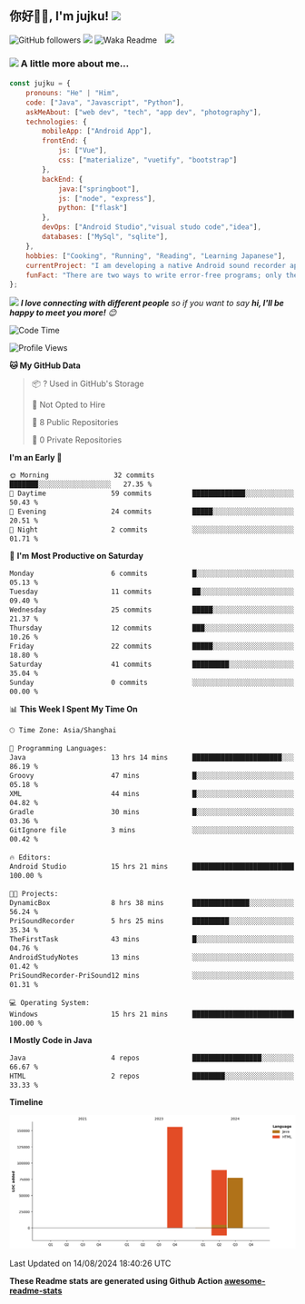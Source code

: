 <h2>你好🙏🏻, I'm jujku! <img src="https://media.giphy.com/media/12oufCB0MyZ1Go/giphy.gif" width="50"></h2>
<img align='right' src="https://media.giphy.com/media/M9gbBd9nbDrOTu1Mqx/giphy.gif" width="230">

![GitHub followers](https://img.shields.io/github/followers/jujku?label=Follow&style=social)
![](https://visitor-badge.glitch.me/badge?page_id=anmol098.anmol098)
![Waka Readme](https://github.com/anmol098/anmol098/workflows/Waka%20Readme/badge.svg)

### <img src="https://media.giphy.com/media/VgCDAzcKvsR6OM0uWg/giphy.gif" width="50"> A little more about me...  

```javascript
const jujku = {
    pronouns: "He" | "Him",
    code: ["Java", "Javascript", "Python"],
    askMeAbout: ["web dev", "tech", "app dev", "photography"],
    technologies: {
        mobileApp: ["Android App"],
        frontEnd: {
            js: ["Vue"],
            css: ["materialize", "vuetify", "bootstrap"]
        },
        backEnd: {
            java:["springboot"],
            js: ["node", "express"],
            python: ["flask"]
        },
        devOps: ["Android Studio","visual studo code","idea"],
        databases: ["MySql", "sqlite"],
    },
    hobbies: ["Cooking", "Running", "Reading", "Learning Japanese"],
    currentProject: "I am developing a native Android sound recorder application.",
    funFact: "There are two ways to write error-free programs; only the third one works"
};
```

<img src="https://media.giphy.com/media/LnQjpWaON8nhr21vNW/giphy.gif" width="60"> <em><b>I love connecting with different people</b> so if you want to say <b>hi, I'll be happy to meet you more!</b> 😊</em>


<!--START_SECTION:waka-->
![Code Time](http://img.shields.io/badge/Code%20Time-73%20hrs%2015%20mins-blue)

![Profile Views](http://img.shields.io/badge/Profile%20Views-80-blue)

**🐱 My GitHub Data** 

> 📦 ? Used in GitHub's Storage 
 > 
> 🚫 Not Opted to Hire
 > 
> 📜 8 Public Repositories 
 > 
> 🔑 0 Private Repositories 
 > 
**I'm an Early 🐤** 

```text
🌞 Morning                32 commits          ███████░░░░░░░░░░░░░░░░░░   27.35 % 
🌆 Daytime                59 commits          █████████████░░░░░░░░░░░░   50.43 % 
🌃 Evening                24 commits          █████░░░░░░░░░░░░░░░░░░░░   20.51 % 
🌙 Night                  2 commits           ░░░░░░░░░░░░░░░░░░░░░░░░░   01.71 % 
```
📅 **I'm Most Productive on Saturday** 

```text
Monday                   6 commits           █░░░░░░░░░░░░░░░░░░░░░░░░   05.13 % 
Tuesday                  11 commits          ██░░░░░░░░░░░░░░░░░░░░░░░   09.40 % 
Wednesday                25 commits          █████░░░░░░░░░░░░░░░░░░░░   21.37 % 
Thursday                 12 commits          ███░░░░░░░░░░░░░░░░░░░░░░   10.26 % 
Friday                   22 commits          █████░░░░░░░░░░░░░░░░░░░░   18.80 % 
Saturday                 41 commits          █████████░░░░░░░░░░░░░░░░   35.04 % 
Sunday                   0 commits           ░░░░░░░░░░░░░░░░░░░░░░░░░   00.00 % 
```


📊 **This Week I Spent My Time On** 

```text
🕑︎ Time Zone: Asia/Shanghai

💬 Programming Languages: 
Java                     13 hrs 14 mins      ██████████████████████░░░   86.19 % 
Groovy                   47 mins             █░░░░░░░░░░░░░░░░░░░░░░░░   05.18 % 
XML                      44 mins             █░░░░░░░░░░░░░░░░░░░░░░░░   04.82 % 
Gradle                   30 mins             █░░░░░░░░░░░░░░░░░░░░░░░░   03.36 % 
GitIgnore file           3 mins              ░░░░░░░░░░░░░░░░░░░░░░░░░   00.42 % 

🔥 Editors: 
Android Studio           15 hrs 21 mins      █████████████████████████   100.00 % 

🐱‍💻 Projects: 
DynamicBox               8 hrs 38 mins       ██████████████░░░░░░░░░░░   56.24 % 
PriSoundRecorder         5 hrs 25 mins       █████████░░░░░░░░░░░░░░░░   35.34 % 
TheFirstTask             43 mins             █░░░░░░░░░░░░░░░░░░░░░░░░   04.76 % 
AndroidStudyNotes        13 mins             ░░░░░░░░░░░░░░░░░░░░░░░░░   01.42 % 
PriSoundRecorder-PriSound12 mins             ░░░░░░░░░░░░░░░░░░░░░░░░░   01.31 % 

💻 Operating System: 
Windows                  15 hrs 21 mins      █████████████████████████   100.00 % 
```

**I Mostly Code in Java** 

```text
Java                     4 repos             █████████████████░░░░░░░░   66.67 % 
HTML                     2 repos             ████████░░░░░░░░░░░░░░░░░   33.33 % 
```



**Timeline**

![Lines of Code chart](https://raw.githubusercontent.com/jujku/jujku/main/assets/bar_graph.png)


 Last Updated on 14/08/2024 18:40:26 UTC
<!--END_SECTION:waka-->

**These Readme stats are generated using Github Action [awesome-readme-stats](https://github.com/anmol098/waka-readme-stats)**
